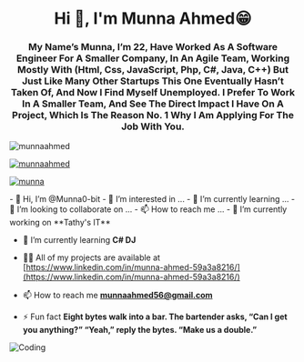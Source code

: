 <!---
Munna0-bit/Munna0-bit is a ✨ special ✨ repository because its `README.md` (this file) appears on your GitHub profile.
You can click the Preview link to take a look at your changes.
--->
<h1 align="center">Hi 👋, I'm Munna Ahmed😁</h1>
<h3 align="center">My Name’s Munna, I’m 22, Have Worked As A Software Engineer For A Smaller Company, In An Agile Team, Working Mostly With (Html, Css, JavaScript, Php, C#, Java, C++) But Just Like Many Other Startups This One Eventually Hasn’t Taken Of, And Now I Find Myself Unemployed. I Prefer To Work In A Smaller Team, And See The Direct Impact I Have On A Project, Which Is The Reason No. 1 Why I Am Applying For The Job With You.</h3>


<p align="left"> <img src="https://komarev.com/ghpvc/?username=munnaahmed&label=Profile%20views&color=0e75b6&style=flat" alt="munnaahmed" /> </p>

<p align="left"> <a href="https://github.com/ryo-ma/github-profile-trophy"><img src="https://github-profile-trophy.vercel.app/?username=munnaahmed" alt="munnaahmed" /></a> </p>

<p align="left"> <a href="https://twitter.com/munna" target="blank"><img src="https://img.shields.io/twitter/follow/munna?logo=twitter&style=for-the-badge" alt="munna" /></a> </p>
- 👋 Hi, I’m @Munna0-bit
- 👀 I’m interested in ...
- 🌱 I’m currently learning ...
- 💞️ I’m looking to collaborate on ...
- 📫 How to reach me ...
- 🔭 I’m currently working on **Tathy's IT**

- 🌱 I’m currently learning **C# DJ**

- 👨‍💻 All of my projects are available at [https://www.linkedin.com/in/munna-ahmed-59a3a8216/](https://www.linkedin.com/in/munna-ahmed-59a3a8216/)

- 📫 How to reach me **munnaahmed56@gmail.com**

- ⚡ Fun fact **Eight bytes walk into a bar. The bartender asks, “Can I get you anything?” “Yeah,” reply the bytes. “Make us a double.”**
<img align="left" alt="Coding" width="400" src="https://thumbs.gfycat.com/HarmoniousUnknownAfghanhound-max-1mb.gif"/>
<img align="right" alt="Coding" width='400" src="https://thumbs.gfycat.com/CheerySeparateGoldeneye-size_restricted.gif"/>
<h3 align="left">Connect with me:</h3>
<p align="left">
<a href="https://codepen.io/@munna0-bit" target="blank"><img align="center" src="https://raw.githubusercontent.com/rahuldkjain/github-profile-readme-generator/master/src/images/icons/Social/codepen.svg" alt="@munna0-bit" height="30" width="40" /></a>
<a href="https://twitter.com/munna" target="blank"><img align="center" src="https://raw.githubusercontent.com/rahuldkjain/github-profile-readme-generator/master/src/images/icons/Social/twitter.svg" alt="munna" height="30" width="40" /></a>
<a href="https://linkedin.com/in/https://www.linkedin.com/in/munna-ahmed-59a3a8216/" target="blank"><img align="center" src="https://raw.githubusercontent.com/rahuldkjain/github-profile-readme-generator/master/src/images/icons/Social/linked-in-alt.svg" alt="https://www.linkedin.com/in/munna-ahmed-59a3a8216/" height="30" width="40" /></a>
</p>

<h3 align="left">Languages and Tools:</h3>
<p align="left"> <a href="https://developer.android.com" target="_blank" rel="noreferrer"> <img src="https://raw.githubusercontent.com/devicons/devicon/master/icons/android/android-original-wordmark.svg" alt="android" width="40" height="40"/> </a> <a href="https://getbootstrap.com" target="_blank" rel="noreferrer"> <img src="https://raw.githubusercontent.com/devicons/devicon/master/icons/bootstrap/bootstrap-plain-wordmark.svg" alt="bootstrap" width="40" height="40"/> </a> <a href="https://www.cprogramming.com/" target="_blank" rel="noreferrer"> <img src="https://raw.githubusercontent.com/devicons/devicon/master/icons/c/c-original.svg" alt="c" width="40" height="40"/> </a> <a href="https://www.w3schools.com/cs/" target="_blank" rel="noreferrer"> <img src="https://raw.githubusercontent.com/devicons/devicon/master/icons/csharp/csharp-original.svg" alt="csharp" width="40" height="40"/> </a> <a href="https://www.w3schools.com/css/" target="_blank" rel="noreferrer"> <img src="https://raw.githubusercontent.com/devicons/devicon/master/icons/css3/css3-original-wordmark.svg" alt="css3" width="40" height="40"/> </a> <a href="https://www.djangoproject.com/" target="_blank" rel="noreferrer"> <img src="https://cdn.worldvectorlogo.com/logos/django.svg" alt="django" width="40" height="40"/> </a> <a href="https://www.w3.org/html/" target="_blank" rel="noreferrer"> <img src="https://raw.githubusercontent.com/devicons/devicon/master/icons/html5/html5-original-wordmark.svg" alt="html5" width="40" height="40"/> </a> <a href="https://www.java.com" target="_blank" rel="noreferrer"> <img src="https://raw.githubusercontent.com/devicons/devicon/master/icons/java/java-original.svg" alt="java" width="40" height="40"/> </a> <a href="https://developer.mozilla.org/en-US/docs/Web/JavaScript" target="_blank" rel="noreferrer"> <img src="https://raw.githubusercontent.com/devicons/devicon/master/icons/javascript/javascript-original.svg" alt="javascript" width="40" height="40"/> </a> <a href="https://www.mysql.com/" target="_blank" rel="noreferrer"> <img src="https://raw.githubusercontent.com/devicons/devicon/master/icons/mysql/mysql-original-wordmark.svg" alt="mysql" width="40" height="40"/> </a> <a href="https://nodejs.org" target="_blank" rel="noreferrer"> <img src="https://raw.githubusercontent.com/devicons/devicon/master/icons/nodejs/nodejs-original-wordmark.svg" alt="nodejs" width="40" height="40"/> </a> <a href="https://www.php.net" target="_blank" rel="noreferrer"> <img src="https://raw.githubusercontent.com/devicons/devicon/master/icons/php/php-original.svg" alt="php" width="40" height="40"/> </a> <a href="https://www.postgresql.org" target="_blank" rel="noreferrer"> <img src="https://raw.githubusercontent.com/devicons/devicon/master/icons/postgresql/postgresql-original-wordmark.svg" alt="postgresql" width="40" height="40"/> </a> <a href="https://www.python.org" target="_blank" rel="noreferrer"> <img src="https://raw.githubusercontent.com/devicons/devicon/master/icons/python/python-original.svg" alt="python" width="40" height="40"/> </a> <a href="https://reactjs.org/" target="_blank" rel="noreferrer"> <img src="https://raw.githubusercontent.com/devicons/devicon/master/icons/react/react-original-wordmark.svg" alt="react" width="40" height="40"/> </a> <a href="https://reactnative.dev/" target="_blank" rel="noreferrer"> <img src="https://reactnative.dev/img/header_logo.svg" alt="reactnative" width="40" height="40"/> </a> <a href="https://unity.com/" target="_blank" rel="noreferrer"> <img src="https://www.vectorlogo.zone/logos/unity3d/unity3d-icon.svg" alt="unity" width="40" height="40"/> </a> <a href="https://vuejs.org/" target="_blank" rel="noreferrer"> <img src="https://raw.githubusercontent.com/devicons/devicon/master/icons/vuejs/vuejs-original-wordmark.svg" alt="vuejs" width="40" height="40"/> </a> </p>

<p><img align="left" src="https://github-readme-stats.vercel.app/api/top-langs?username=munnaahmed&show_icons=true&locale=en&layout=compact" alt="munnaahmed" /></p>

<p>&nbsp;<img align="center" src="https://github-readme-stats.vercel.app/api?username=munnaahmed&show_icons=true&locale=en" alt="munnaahmed" /></p>

<p><img align="center" src="https://github-readme-streak-stats.herokuapp.com/?user=munnaahmed&" alt="munnaahmed" /></p>
